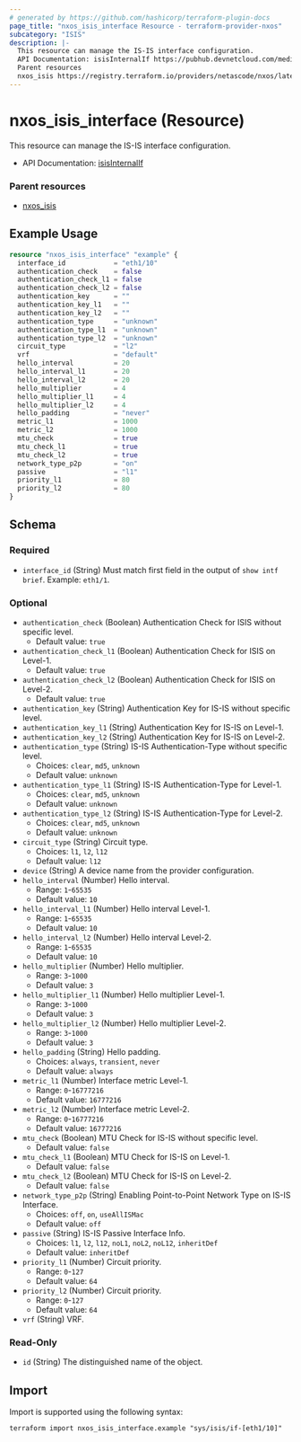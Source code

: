 ```yaml
---
# generated by https://github.com/hashicorp/terraform-plugin-docs
page_title: "nxos_isis_interface Resource - terraform-provider-nxos"
subcategory: "ISIS"
description: |-
  This resource can manage the IS-IS interface configuration.
  API Documentation: isisInternalIf https://pubhub.devnetcloud.com/media/dme-docs-10-2-2/docs/Routing%20and%20Forwarding/isis:InternalIf/
  Parent resources
  nxos_isis https://registry.terraform.io/providers/netascode/nxos/latest/docs/resources/isis
---
```


# nxos_isis_interface (Resource)

This resource can manage the IS-IS interface configuration.

- API Documentation: [isisInternalIf](https://pubhub.devnetcloud.com/media/dme-docs-10-2-2/docs/Routing%20and%20Forwarding/isis:InternalIf/)

### Parent resources

- [nxos_isis](https://registry.terraform.io/providers/netascode/nxos/latest/docs/resources/isis)

## Example Usage

```terraform
resource "nxos_isis_interface" "example" {
  interface_id            = "eth1/10"
  authentication_check    = false
  authentication_check_l1 = false
  authentication_check_l2 = false
  authentication_key      = ""
  authentication_key_l1   = ""
  authentication_key_l2   = ""
  authentication_type     = "unknown"
  authentication_type_l1  = "unknown"
  authentication_type_l2  = "unknown"
  circuit_type            = "l2"
  vrf                     = "default"
  hello_interval          = 20
  hello_interval_l1       = 20
  hello_interval_l2       = 20
  hello_multiplier        = 4
  hello_multiplier_l1     = 4
  hello_multiplier_l2     = 4
  hello_padding           = "never"
  metric_l1               = 1000
  metric_l2               = 1000
  mtu_check               = true
  mtu_check_l1            = true
  mtu_check_l2            = true
  network_type_p2p        = "on"
  passive                 = "l1"
  priority_l1             = 80
  priority_l2             = 80
}
```

<!-- schema generated by tfplugindocs -->
## Schema

### Required

- `interface_id` (String) Must match first field in the output of `show intf brief`. Example: `eth1/1`.

### Optional

- `authentication_check` (Boolean) Authentication Check for ISIS without specific level.
  - Default value: `true`
- `authentication_check_l1` (Boolean) Authentication Check for ISIS on Level-1.
  - Default value: `true`
- `authentication_check_l2` (Boolean) Authentication Check for ISIS on Level-2.
  - Default value: `true`
- `authentication_key` (String) Authentication Key for IS-IS without specific level.
- `authentication_key_l1` (String) Authentication Key for IS-IS on Level-1.
- `authentication_key_l2` (String) Authentication Key for IS-IS on Level-2.
- `authentication_type` (String) IS-IS Authentication-Type without specific level.
  - Choices: `clear`, `md5`, `unknown`
  - Default value: `unknown`
- `authentication_type_l1` (String) IS-IS Authentication-Type for Level-1.
  - Choices: `clear`, `md5`, `unknown`
  - Default value: `unknown`
- `authentication_type_l2` (String) IS-IS Authentication-Type for Level-2.
  - Choices: `clear`, `md5`, `unknown`
  - Default value: `unknown`
- `circuit_type` (String) Circuit type.
  - Choices: `l1`, `l2`, `l12`
  - Default value: `l12`
- `device` (String) A device name from the provider configuration.
- `hello_interval` (Number) Hello interval.
  - Range: `1`-`65535`
  - Default value: `10`
- `hello_interval_l1` (Number) Hello interval Level-1.
  - Range: `1`-`65535`
  - Default value: `10`
- `hello_interval_l2` (Number) Hello interval Level-2.
  - Range: `1`-`65535`
  - Default value: `10`
- `hello_multiplier` (Number) Hello multiplier.
  - Range: `3`-`1000`
  - Default value: `3`
- `hello_multiplier_l1` (Number) Hello multiplier Level-1.
  - Range: `3`-`1000`
  - Default value: `3`
- `hello_multiplier_l2` (Number) Hello multiplier Level-2.
  - Range: `3`-`1000`
  - Default value: `3`
- `hello_padding` (String) Hello padding.
  - Choices: `always`, `transient`, `never`
  - Default value: `always`
- `metric_l1` (Number) Interface metric Level-1.
  - Range: `0`-`16777216`
  - Default value: `16777216`
- `metric_l2` (Number) Interface metric Level-2.
  - Range: `0`-`16777216`
  - Default value: `16777216`
- `mtu_check` (Boolean) MTU Check for IS-IS without specific level.
  - Default value: `false`
- `mtu_check_l1` (Boolean) MTU Check for IS-IS on Level-1.
  - Default value: `false`
- `mtu_check_l2` (Boolean) MTU Check for IS-IS on Level-2.
  - Default value: `false`
- `network_type_p2p` (String) Enabling Point-to-Point Network Type on IS-IS Interface.
  - Choices: `off`, `on`, `useAllISMac`
  - Default value: `off`
- `passive` (String) IS-IS Passive Interface Info.
  - Choices: `l1`, `l2`, `l12`, `noL1`, `noL2`, `noL12`, `inheritDef`
  - Default value: `inheritDef`
- `priority_l1` (Number) Circuit priority.
  - Range: `0`-`127`
  - Default value: `64`
- `priority_l2` (Number) Circuit priority.
  - Range: `0`-`127`
  - Default value: `64`
- `vrf` (String) VRF.

### Read-Only

- `id` (String) The distinguished name of the object.

## Import

Import is supported using the following syntax:

```shell
terraform import nxos_isis_interface.example "sys/isis/if-[eth1/10]"
```
